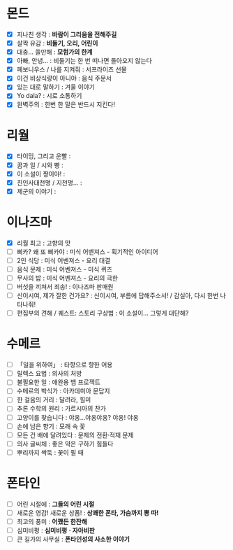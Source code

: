 # 몬드
- [x] 지나친 생각 : **바람이 그리움을 전해주길** 
- [x] 살짝 유감 : **비둘기, 오리, 어린이**
- [x] 대충... 쓸만해 : **모험가의 한계**
- [x] 아빠, 안녕… : 비둘기는 한 번 떠나면 돌아오지 않는다
- [x] 페보니우스 / 나를 지켜줘 : 서프라이즈 선물
- [x] 이건 비상식량이 아니야 : 음식 주문서
- [x] 있는 대로 말하기 : 겨울 이야기
- [x] Yo dala? : 시로 소통하기
- [x] 완벽주의 : 한번 한 말은 반드시 지킨다!
# 리월
- [x] 타이밍, 그리고 운빨 : 
- [x] 꿈과 일 / 시와 빵 : 
- [x] 이 소설이 짱이야! : 
- [x] 진인사대천명 / 지천명... : 
- [x] 제군의 이야기 : 
# 이나즈마
- [x] 리월 최고 : 고향의 맛
- [ ] 삐카? 왜 또 삐카야 : 미식 어벤져스 - 획기적인 아이디어
- [ ] 2인 식당 : 미식 어벤져스 - 요리 대결
- [ ] 음식 문제 : 미식 어벤져스 - 미식 퀴즈
- [ ] 무사의 밥 : 미식 어벤져스 - 요리의 극한
- [ ] 버섯을 끼쳐서 죄송! : 이나즈마 판매원
- [ ] 신이시여, 제가 잘한 건가요? : 신이시여, 부름에 답해주소서! / 감실아, 다시 한번 나타나줘!
- [ ] 편집부의 견해 / 퀘스트: 스토리 구상법 : 이 소설이... 그렇게 대단해?
# 수메르
- [ ] 「일을 위하여」 : 타향으로 향한 어용
- [ ] 릴렉스 요법 : 의사의 처방
- [ ] 불필요한 일 : 애완용 뱀 프로젝트
- [ ] 수메르의 박식가 : 아카데미아 문답지
- [ ] 한 걸음의 거리 : 달려라, 힐미
- [ ] 추론 수학의 원리 : 가르시아의 찬가
- [ ] 고양이를 찾습니다 : 야옹…야옹야옹? 야옹! 야옹
- [ ] 손에 남은 향기 : 모래 속 꽃
- [ ] 모든 건 배에 달려있다 : 문제의 전환·적재 문제
- [ ] 의사 글씨체 : 좋은 약은 구하기 힘들다
- [ ] 뿌리까지 싹둑 : 꽃이 필 때
# 폰타인
- [ ] 어린 시절에 : **그들의 어린 시절**
- [ ] 새로운 영감! 새로운 상품! : **상쾌한 폰타, 가슴까지 뽕 따!**
- [ ] 최고의 풍미 : **어쨌든 한잔해**
- [ ] 심미비평 : **심미비평** **· 자아비판**
- [ ] 큰 길가의 사무실 : **폰타인성의 사소한 이야기**
